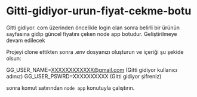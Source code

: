 # Gitti-gidiyor-urun-fiyat-cekme-botu

Gitti gidiyor. com üzerinden öncelikle login olan sonra belirli bir ürünün sayfasına gidip güncel fiyatını çeken node app botudur. Geliştirilmeye devam edilecek

Projeyi clone ettikten sonra .env dosyanızı oluşturun ve içeriği şu şekide olsun: 

GG_USER_NAME=XXXXXXXXXXXX@gmail.com (Gitti gidiyor kullanıcı adınız)
GG_USER_PSWRD=XXXXXXXXXX (Gitti gidiyor şifreniz)

sonra komut satırından ```node app``` konutuyla çalıştırın.
